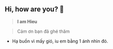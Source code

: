 **Hi, how are you? 👋**
---

> **I am Hieu**

> Cảm ơn bạn đã ghé thăm

- Hạ buồn vì mấy gió, iu em bằng 1 ánh nhìn đó.


